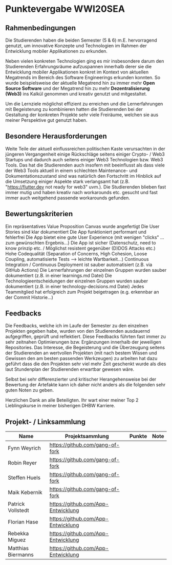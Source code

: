 # Punktevergabe WWI20SEA

## Rahmenbedingungen 
Die Studierenden haben die beiden Semester (5 & 6) m.E. hervorragend genutzt, um innovative Konzepte und Technologien im Rahmen der Entwicklung mobiler Applikationen zu erkunden.   

Neben vielen konkreten Technologien ging es mir insbesondere darum den Studierenden Erfahrungsräume aufzuspannen innerhalb derer sie die Entwicklung mobiler Applikationen konkret im Kontext von aktuellen Megatrends im Bereich des Software Engineerings erkunden konnten. So wurde beispielsweise der aktuelle Megatrend hin zu immer mehr **Open Source Software** und der Megatrend hin zu mehr **Dezentralisierung (Web3)** ins Kalkül genommen und kreativ genutzt und mitgestaltet.  

Um die Lernziele möglichst effizient zu erreichen und die Lernerfahrungen mit Begeisterung zu kombinieren hatten die Studierenden bei der Gestaltung der konkreten Projekte sehr viele Freiräume, welchen sie aus meiner Perspektive gut genutzt haben. 

## Besondere Herausforderungen
Weite Teile der aktuell einflussreichen politischen Kaste verursachten in der jüngeren Vergangenheit einige Rückschläge seitens einiger Crypto- / Web3 Startups und dadurch auch seitens einiger Web3 Technologien bzw. Web3 Tools. Das hat die Studierenden auch insofern mit beeinflusst als dass viele der Web3 Tools aktuell in einem schlechten Maintenance- und Dokumentationszustand sind was natürlich den Fortschritt im Hinblick auf die Umsetzung einiger Aspekte stark verlangsamt hat (z.B. "https://flutter.dev not ready for web3" uvm.). Die Studierenden blieben fast immer mutig und haben kreativ nach workarounds etc. gesucht und fast immer auch weitgehend passende workarounds gefunden.


## Bewertungskriterien
Ein repräsentatives Value Proposition Canvas wurde angefertigt 
Die User Stories sind klar dokumentiert 
Die App funktioniert performant und fehlerfrei 
Die App bietet eine gute User Experience (mit wenigen "clicks" ... zum gewünschten Ergebnis...) 
Die App ist sicher (Datenschutz, need to know prinzip etc. / Möglichst resistent gegenüber (D)DOS Attacks etc.) 
Hohe Codequalität (Separation of Concerns, High Cohesion, Loose Coupling, automatisierte Tests --> leichte Wartbarkeit...) 
Continuous Integration / Continuous Deployment ist sauber automatisiert (z.B. via GitHub Actions) 
Die Lernerfahrungen der einzelnen Gruppen wurden sauber dokumentiert (z.B. in einer learnings.md Datei) 
Die Technologieentscheidungen der einzelnen Gruppen wurden sauber dokumentiert (z.B. in einer technology-decisions.md Datei) 
Jedes Teammitglied hat erfolgreich zum Projekt beigetragen (e.g. erkennbar an der Commit Historie...) 

## Feedbacks
Die Feedbacks, welche ich im Laufe der Semester zu den einzelnen Projekten gegeben habe, wurden von den Studierenden ausdauernd aufgegriffen, geprüft und reflektiert. Diese Feedbacks führten fast immer zu sehr zeitnahen Optimierungen bzw. Ergänzungen innerhalb der jeweiligen Repositories. 
Das Interesse, die Begeisterung und die Überzeugung seitens der Studierenden an wertvollen Projekten (mit nach bestem Wissen und Gewissen den am besten passenden Werkzeugen) zu arbeiten hat dazu geführt dass die den Projekten sehr viel mehr Zeit geschenkt wurde als dies laut Stundenplan der Studierenden erwartbar gewesen wäre. 

Selbst bei sehr differenzierter und kritischer Herangehensweise bei der Bewertung der Artefakte kann ich daher nicht anders als die folgenden sehr guten Noten zu geben. 

Herzlichen Dank an alle Beteiligten. Ihr wart einer meiner Top 2 Lieblingskurse in meiner bisherigen DHBW Karriere. 


## Projekt- / Linksammlung
| Name | Projektsammlung | Punkte | Note |
| ---- | ---- | ---- | ---- |
| Fynn Weyrich  | https://github.com/gang-of-fork | | |
| Robin Reyer  | https://github.com/gang-of-fork | | |
| Steffen Huels  | https://github.com/gang-of-fork | | |
| Maik Kebernik  | https://github.com/gang-of-fork | | |
| Patrick Vollstedt  | https://github.com/App-Entwicklung | | |
| Florian Hase  | https://github.com/App-Entwicklung | | |
| Rebekka Miguez  | https://github.com/App-Entwicklung | | |
| Matthias Biermanns  | https://github.com/App-Entwicklung | | |



